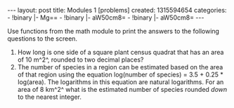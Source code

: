 --- layout: post title: Modules 1 [problems] created: 1315594654
categories: - !binary |- Mg== - !binary |- aW50cm8= - !binary |-
aW50cm8= ---

Use functions from the math module to print the answers to the following
questions to the screen.

1.  How long is one side of a square plant census quadrat that has an
    area of 10 m^2^, rounded to two decimal places?
2.  The number of species in a region can be estimated based on the area
    of that region using the equation log(number of species) = 3.5 +
    0.25 \* log(area). The logarithms in this equation are natural
    logarithms. For an area of 8 km^2^ what is the estimated number of
    species rounded *down* to the nearest integer.

